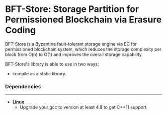 # BFT-Store: Storage Partition for Permissioned Blockchain via Erasure Coding

BFT-Store is a Byzantine fault-tolerant storage engine via EC for permissioned blockchain system, which reduces the storage complexity per block from O(n) to O(1) and improves the overall storage capability.

BFT-Store's library is able to use in two ways:

- compile as a static library.



### Dependencies

------

- **Linux**
  - Upgrade your gcc to version at least 4.8 to get C++11 support.